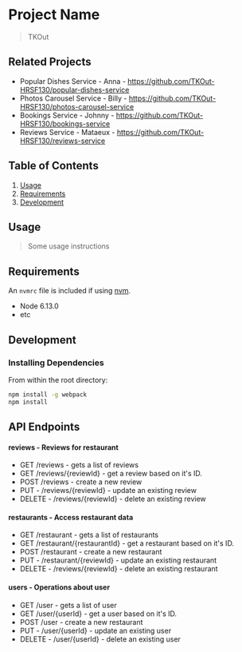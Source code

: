 # Project Name

> TKOut

## Related Projects

  - Popular Dishes Service - Anna - https://github.com/TKOut-HRSF130/popular-dishes-service
  - Photos Carousel Service - Billy - https://github.com/TKOut-HRSF130/photos-carousel-service
  - Bookings Service - Johnny - https://github.com/TKOut-HRSF130/bookings-service
  - Reviews Service - Mataeux - https://github.com/TKOut-HRSF130/reviews-service

## Table of Contents

1. [Usage](#Usage)
1. [Requirements](#requirements)
1. [Development](#development)

## Usage

> Some usage instructions

## Requirements

An `nvmrc` file is included if using [nvm](https://github.com/creationix/nvm).

- Node 6.13.0
- etc

## Development

### Installing Dependencies

From within the root directory:

```sh
npm install -g webpack
npm install
```

## API Endpoints

#### reviews - Reviews for restaurant
- GET /reviews - gets a list of reviews
- GET /reviews/{reviewId} - get a review based on it's ID.
- POST /reviews - create a new review
- PUT - /reviews/{reviewId} - update an existing review
- DELETE - /reviews/{reviewId} - delete an existing review

#### restaurants - Access restaurant data
- GET /restaurant - gets a list of restaurants
- GET /restaurant/{restaurantId} - get a restaurant based on it's ID.
- POST /restaurant - create a new restaurant
- PUT - /restaurant/{reviewId} - update an existing restaurant
- DELETE - /reviews/{reviewId} - delete an existing restaurant

#### users - Operations about user

- GET /user - gets a list of user
- GET /user/{userId} - get a user based on it's ID.
- POST /user - create a new restaurant
- PUT - /user/{userId} - update an existing user
- DELETE - /user/{userId} - delete an existing user